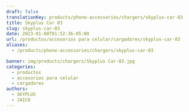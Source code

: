 ```yaml
---
draft: false
translationKey: products/phone-accessories/chargers/skyplus-car-03
title: Skyplus Car 03
slug: skyplus-car-03
date: 2023-01-08T01:52:36-05:00
url: /productos/accesorios para celular/cargadores/skyplus-car-03
aliases:
  - /products/phone-accessories/chargers/skyplus-car-03

banner: img/products/chargers/Skyplus Car-03.jpg
categories: 
  - productos
  - accesorios para celular
  - cargadores
authors:
  - SKYPLUS
  - JAICO
---
```


